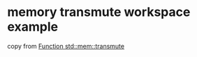 # memory transmute workspace example

copy from [Function std::mem::transmute](https://runebook.dev/zh-CN/docs/rust/std/mem/fn.transmute)
